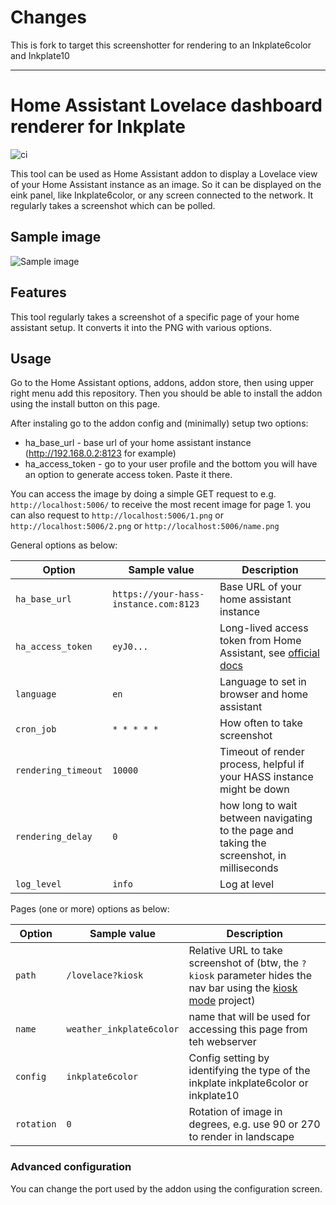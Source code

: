 # Changes

This is fork to target this screenshotter for rendering to an Inkplate6color and Inkplate10

---

# Home Assistant Lovelace dashboard renderer for Inkplate

![ci](https://github.com/brodykenrick/hass-lovelace-dashboard-inkplate-screenshotter/actions/workflows/publish.yml/badge.svg)

This tool can be used as Home Assistant addon to display a Lovelace view of your Home Assistant instance as an image. So it can be displayed on the eink panel, like Inkplate6color, or any screen connected to the network. It regularly takes a screenshot which can be polled.

## Sample image

![Sample image](https://raw.githubusercontent.com/brodykenrickkocus/hass-lovelace-dashboard-inkplate-screenshotter/main/assets/sample.png)

## Features

This tool regularly takes a screenshot of a specific page of your home assistant setup. It converts it into the PNG with various options.

## Usage

Go to the Home Assistant options, addons, addon store, then using upper right menu add this repository. Then you should be able to install the addon using the install button on this page.

After instaling go to the addon config and (minimally) setup two options:
- ha_base_url - base url of your home assistant instance (http://192.168.0.2:8123 for example)
- ha_access_token - go to your user profile and the bottom you will have an option to generate access token. Paste it there.

You can access the image by doing a simple GET request to e.g. `http://localhost:5006/` to receive the most recent image for page 1. you can also request to `http://localhost:5006/1.png` or `http://localhost:5006/2.png` or `http://localhost:5006/name.png`

General options as below:

| Option                    | Sample value                          | Description                                                                                                                                             |
| ------------------------- | ------------------------------------- | ------------------------------------------------------------------------------------------------------------------------------------------------------- |
| `ha_base_url`             | `https://your-hass-instance.com:8123` | Base URL of your home assistant instance                                                                                                                |
| `ha_access_token`         | `eyJ0...`                             | Long-lived access token from Home Assistant, see [official docs](https://developers.home-assistant.io/docs/auth_api/#long-lived-access-token)           |
| `language`                | `en`                                  | Language to set in browser and home assistant                                                                                                           |
| `cron_job`                | `* * * * *`                           | How often to take screenshot                                                                                                                            |
| `rendering_timeout`       | `10000`                               | Timeout of render process, helpful if your HASS instance might be down                                                                                  |
| `rendering_delay`         | `0`                                   | how long to wait between navigating to the page and taking the screenshot, in milliseconds                                                              |
| `log_level`               | `info`                                | Log at level                                                                                                                                            |

Pages (one or more) options as below:

| Option                    | Sample value                          | Description                                                                                                                                             |
| ------------------------- | ------------------------------------- | ------------------------------------------------------------------------------------------------------------------------------------------------------- |
| `path`                    | `/lovelace?kiosk`                     | Relative URL to take screenshot of (btw, the `?kiosk` parameter hides the nav bar using the [kiosk mode](https://github.com/maykar/kiosk-mode) project) |
| `name`                    | `weather_inkplate6color`              | name that will be used for accessing this page from teh webserver                                                                                       |
| `config`                  | `inkplate6color`                      | Config setting by identifying the type of the inkplate inkplate6color or inkplate10                                                                     |
| `rotation`                | `0`                                   | Rotation of image in degrees, e.g. use 90 or 270 to render in landscape                                                                                 |

### Advanced configuration

You can change the port used by the addon using the configuration screen.
